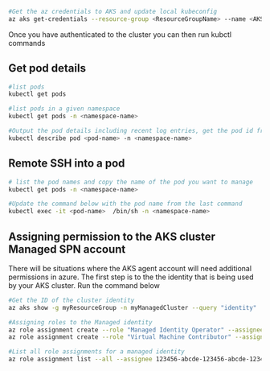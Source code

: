 

```Bash
#Get the az credentials to AKS and update local kubeconfig
az aks get-credentials --resource-group <ResourceGroupName> --name <AKSName> --overwrite-existing
```
Once you have authenticated to the cluster you can then run kubctl commands

## Get pod details 

```Bash
#list pods 
kubectl get pods 

#list pods in a given namespace
kubectl get pods -n <namespace-name>

#Output the pod details including recent log entries, get the pod id from previous command
kubectl describe pod <pod-name> -n <namespace-name>
```


## Remote SSH into a pod

```Bash
# list the pod names and copy the name of the pod you want to manage
kubectl get pods -n <namespace-name>

#Update the command below with the pod name from the last command
kubectl exec -it <pod-name>  /bin/sh -n <namespace-name>
```

## Assigning permission to the AKS cluster Managed SPN account

There will be situations where the AKS agent account will need additional permissions in azure.  The first step is to the the identity that is being used by your AKS cluster.  Run the command below

```Bash
#Get the ID of the cluster identity
az aks show -g myResourceGroup -n myManagedCluster --query "identity"

#Assigning roles to the Managed identity
az role assignment create --role "Managed Identity Operator" --assignee <ID> --scope /subscriptions/<SubscriptionID>/resourcegroups/<ClusterResourceGroup>
az role assignment create --role "Virtual Machine Contributor" --assignee <ID> --scope /subscriptions/<SubscriptionID>/resourcegroups/<ClusterResourceGroup>

#List all role assignments for a managed identity
az role assignment list --all --assignee 123456-abcde-123456-abcde-123456-abcde
```